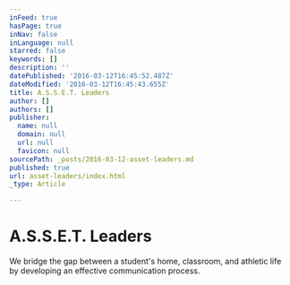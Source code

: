 ```yaml
---
inFeed: true
hasPage: true
inNav: false
inLanguage: null
starred: false
keywords: []
description: ''
datePublished: '2016-03-12T16:45:52.487Z'
dateModified: '2016-03-12T16:45:43.655Z'
title: A.S.S.E.T. Leaders
author: []
authors: []
publisher:
  name: null
  domain: null
  url: null
  favicon: null
sourcePath: _posts/2016-03-12-asset-leaders.md
published: true
url: asset-leaders/index.html
_type: Article

---
```

# A.S.S.E.T. Leaders

We bridge the gap between a student's home, classroom, and athletic life by developing an effective communication process.